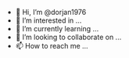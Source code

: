 - 👋 Hi, I’m @dorjan1976
- 👀 I’m interested in ...
- 🌱 I’m currently learning ...
- 💞️ I’m looking to collaborate on ...
- 📫 How to reach me ...

<!---
dorjan1976/dorjan1976 is a ✨ special ✨ repository because its `README.md` (this file) appears on your GitHub profile.
You can click the Preview link to take a look at your changes.
--->
